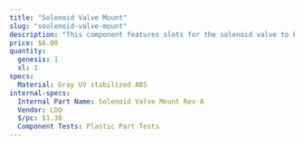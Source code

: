 ```yaml
---
title: "Solenoid Valve Mount"
slug: "soolenoid-valve-mount"
description: "This component features slots for the solenoid valve to be mounted with zip ties. It also doubles as a cable management part for routing cables behind the electronics box."
price: $6.00
quantity:
  genesis: 1
  xl: 1
specs:
  Material: Gray UV stabilized ABS
internal-specs:
  Internal Part Name: Solenoid Valve Mount Rev A
  Vendor: LDO
  $/pc: $1.30
  Component Tests: Plastic Part Tests
---
```

